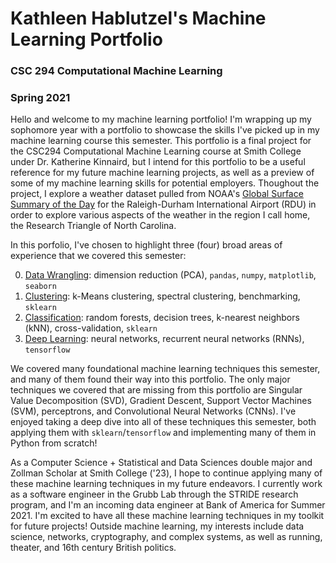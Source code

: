 # Kathleen Hablutzel's Machine Learning Portfolio
### CSC 294 Computational Machine Learning
### Spring 2021

Hello and welcome to my machine learning portfolio! I'm wrapping up my sophomore year with a portfolio to showcase the skills I've picked up in my machine learning course this semester. This portfolio is a final project for the CSC294 Computational Machine Learning course at Smith College under Dr. Katherine Kinnaird, but I intend for this portfolio to be a useful reference for my future machine learning projects, as well as a preview of some of my machine learning skills for potential employers. Thoughout the project, I explore a weather dataset pulled from NOAA's [Global Surface Summary of the Day](https://www.ncei.noaa.gov/access/search/data-search/global-summary-of-the-day?stations=72306013722) for the Raleigh-Durham International Airport (RDU) in order to explore various aspects of the weather in the region I call home, the Research Triangle of North Carolina.

In this porfolio, I've chosen to highlight three (four) broad areas of experience that we covered this semester:

0. [Data Wrangling](data): dimension reduction (PCA), `pandas`, `numpy`, `matplotlib`, `seaborn`
1. [Clustering](clustering): k-Means clustering, spectral clustering, benchmarking, `sklearn`
2. [Classification](classifier): random forests, decision trees, k-nearest neighbors (kNN), cross-validation, `sklearn`
3. [Deep Learning](deep-learning): neural networks, recurrent neural networks (RNNs), `tensorflow`

We covered many foundational machine learning techniques this semester, and many of them found their way into this portfolio. The only major techniques we covered that are missing from this portfolio are Singular Value Decomposition (SVD), Gradient Descent, Support Vector Machines (SVM), perceptrons, and Convolutional Neural Networks (CNNs). I've enjoyed taking a deep dive into all of these techniques this semester, both applying them with `sklearn`/`tensorflow` and implementing many of them in Python from scratch!

As a Computer Science + Statistical and Data Sciences double major and Zollman Scholar at Smith College ('23), I hope to continue applying many of these machine learning techniques in my future endeavors. I currently work as a software engineer in the Grubb Lab through the STRIDE research program, and I'm an incoming data engineer at Bank of America for Summer 2021. I'm excited to have all these machine learning techniques in my toolkit for future projects! Outside machine learning, my interests include data science, networks, cryptography, and complex systems, as well as running, theater, and 16th century British politics.
